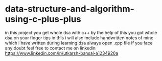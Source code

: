 # data-structure-and-algorithm-using-c-plus-plus
in this project you get whole dsa with c++
by the help of this you got whole dsa on your finger tips 
in this i will also include handwritten notes of mine which i have written during learning dsa 
always open .cpp file 
If you face any doubt feel free to contact me on linkedin https://www.linkedin.com/in/utkarsh-bansal-a1234920a
